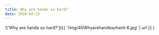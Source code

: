 ```yaml
---
title: Why are hands so hard?
date: 2020-02-22
---
```


!['Why are hands so hard?']({{ '/img/40Whyarehandssohard-6.jpg' | url }} )
<br>
